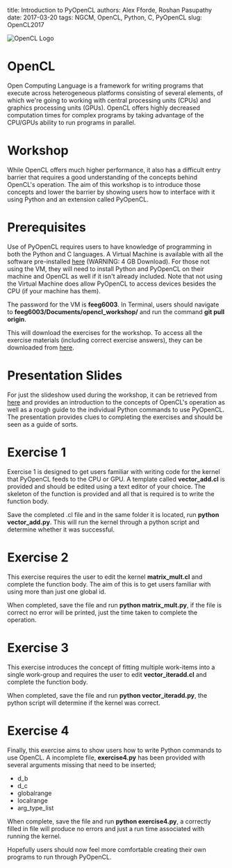 title: Introduction to PyOpenCL
authors: Alex Fforde, Roshan Pasupathy
date: 2017-03-20
tags: NGCM, OpenCL, Python, C, PyOpenCL
slug: OpenCL2017

![OpenCL Logo]({filename}/PyOpenCL/opencl_logo.jpg)

# OpenCL #

Open Computing Language is a framework for writing programs that execute across heterogeneous platforms consisting of several elements, of which we're going to working with central processing units (CPUs) and graphics processing units (GPUs). OpenCL offers highly decreased computation times for complex programs by taking advantage of the CPU/GPUs ability to run programs in parallel.

# Workshop #

While OpenCL offers much higher performance, it also has a difficult entry barrier that requires a good understanding of the concepts behind OpenCL's operation. The aim of this workshop is to introduce those concepts and lower the barrier by showing users how to interface with it using Python and an extension called PyOpenCL. 

# Prerequisites #

Use of PyOpenCL requires users to have knowledge of programming in both the Python and C languages. A Virtual Machine is available with all the software pre-installed [here](www.southampton.ac.uk/~ngcmbits/virtualmachines/Ubuntu14_PyOpenCL.ova) (WARNING: 4 GB Download). For those not using the VM, they will need to install Python and PyOpenCL on their machine and OpenCL as well if it isn't already included. Note that not using the Virtual Machine does allow PyOpenCL to access devices besides the  CPU (if your machine has them).

The password for the VM is **feeg6003**. In Terminal, users should navigate to **feeg6003/Documents/opencl_workshop/** and run the command **git pull origin**.

This will download the exercises for the workshop. To access all the exercise materials (including correct exercise answers), they can be downloaded from [here]({filename}/PyOpenCL/Exercises.zip).

# Presentation Slides #

For just the slideshow used during the workshop, it can be retrieved from [here]({filename}/PyOpenCL/Presentation.pptx) and provides an introduction to the concepts of OpenCL's operation as well as a rough guide to the individual Python commands to use PyOpenCL. The presentation provides clues to completing the exercises and should be seen as a guide of sorts.

# Exercise 1 #

Exercise 1 is designed to get users familiar with writing code for the kernel that PyOpenCL feeds to the CPU or GPU. A template called **vector_add.cl** is provided and should be edited using a text editor of your choice. The skeleton of the function is provided and all that is required is to write the function body.

Save the completed .cl file and in the same folder it is located, run **python vector_add.py**. This will run the kernel through a python script and determine whether it was successful.

# Exercise 2 #

This exercise requires the user to edit the kernel **matrix_mult.cl** and complete the function body. The aim of this is to get users familiar with using more than just one global id.

When completed, save the file and run **python matrix_mult.py**, if the file is correct no error will be printed, just the time taken to complete the operation.

# Exercise 3 #

This exercise introduces the concept of fitting multiple work-items into a single work-group and requires the user to edit **vector_iteradd.cl** and complete the function body.

When completed, save the file and run **python vector_iteradd.py**, the python script will determine if the kernel was correct.

# Exercise 4 #

Finally, this exercise aims to show users how to write Python commands to use OpenCL. A incomplete file, **exercise4.py** has been provided with several arguments missing that need to be inserted;

* d_b
* d_c
* globalrange
* localrange
* arg_type_list

When complete, save the file and run **python exercise4.py**, a correctly filled in file will produce no errors and just a run time associated with running the kernel.



Hopefully users should now feel more comfortable creating their own programs to run through PyOpenCL. 
